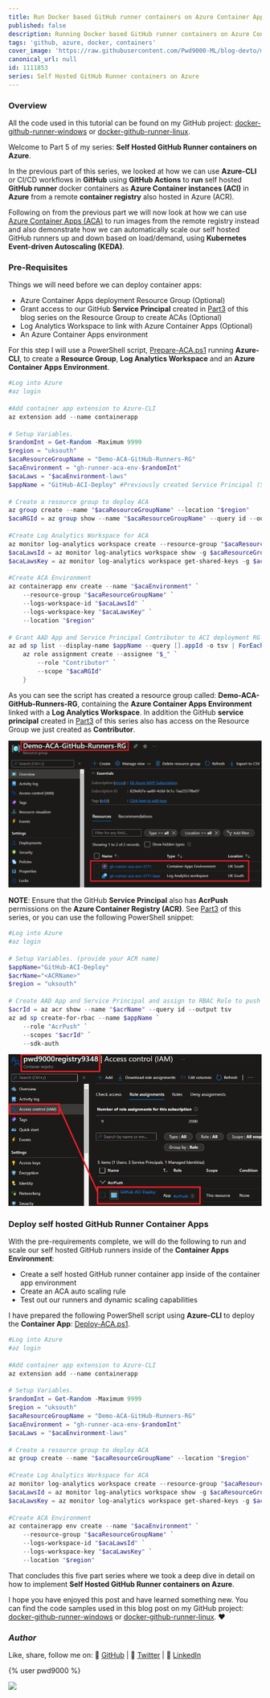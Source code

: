 ```yaml
---
title: Run Docker based GitHub runner containers on Azure Container Apps (ACA)
published: false
description: Running Docker based GitHub runner containers on Azure Container Apps (ACA)
tags: 'github, azure, docker, containers'
cover_image: 'https://raw.githubusercontent.com/Pwd9000-ML/blog-devto/main/posts/2022-GitHub-Docker-Runner-Azure-Part5/assets/main.png'
canonical_url: null
id: 1111853
series: Self Hosted GitHub Runner containers on Azure
---
```


### Overview

All the code used in this tutorial can be found on my GitHub project: [docker-github-runner-windows](https://github.com/Pwd9000-ML/docker-github-runner-windows) or [docker-github-runner-linux](https://github.com/Pwd9000-ML/docker-github-runner-linux).

Welcome to Part 5 of my series: **Self Hosted GitHub Runner containers on Azure**.

In the previous part of this series, we looked at how we can use **Azure-CLI** or CI/CD workflows in **GitHub** using **GitHub Actions** to **run** self hosted **GitHub runner** docker containers as **Azure Container instances (ACI)** in **Azure** from a remote **container registry** also hosted in Azure (ACR).

Following on from the previous part we will now look at how we can use [Azure Container Apps (ACA)](https://docs.microsoft.com/en-gb/azure/container-apps/overview) to run images from the remote registry instead and also demonstrate how we can automatically scale our self hosted GitHub runners up and down based on load/demand, using **Kubernetes Event-driven Autoscaling (KEDA)**.

### Pre-Requisites

Things we will need before we can deploy container apps:

- Azure Container Apps deployment Resource Group (Optional)
- Grant access to our GitHub **Service Principal** created in [Part3](https://dev.to/pwd9000/storing-docker-based-github-runner-containers-on-azure-container-registry-acr-4om3) of this blog series on the Resource Group to create ACAs (Optional)
- Log Analytics Workspace to link with Azure Container Apps (Optional)
- An Azure Container Apps environment

For this step I will use a PowerShell script, [Prepare-ACA.ps1](https://github.com/Pwd9000-ML/docker-github-runner-linux/blob/master/Azure-Pre-Reqs/Prepare-ACA.ps1) running **Azure-CLI**, to create a **Resource Group**, **Log Analytics Workspace** and an **Azure Container Apps Environment**.

```powershell
#Log into Azure
#az login

#Add container app extension to Azure-CLI
az extension add --name containerapp

# Setup Variables.
$randomInt = Get-Random -Maximum 9999
$region = "uksouth"
$acaResourceGroupName = "Demo-ACA-GitHub-Runners-RG"
$acaEnvironment = "gh-runner-aca-env-$randomInt"
$acaLaws = "$acaEnvironment-laws"
$appName = "GitHub-ACI-Deploy" #Previously created Service Principal (See part 3 of blog series)

# Create a resource group to deploy ACA
az group create --name "$acaResourceGroupName" --location "$region"
$acaRGId = az group show --name "$acaResourceGroupName" --query id --output tsv

#Create Log Analytics Workspace for ACA
az monitor log-analytics workspace create --resource-group "$acaResourceGroupName" --workspace-name "$acaLaws"
$acaLawsId = az monitor log-analytics workspace show -g $acaResourceGroupName -n $acaLaws --query customerId --output tsv
$acaLawsKey = az monitor log-analytics workspace get-shared-keys -g $acaResourceGroupName -n $acaLaws --query primarySharedKey --output tsv

#Create ACA Environment
az containerapp env create --name "$acaEnvironment" `
    --resource-group "$acaResourceGroupName" `
    --logs-workspace-id "$acaLawsId" `
    --logs-workspace-key "$acaLawsKey" `
    --location "$region"

# Grant AAD App and Service Principal Contributor to ACI deployment RG
az ad sp list --display-name $appName --query [].appId -o tsv | ForEach-Object {
    az role assignment create --assignee "$_" `
        --role "Contributor" `
        --scope "$acaRGId"
    }
```

As you can see the script has created a resource group called: **Demo-ACA-GitHub-Runners-RG**, containing the **Azure Container Apps Environment** linked with a **Log Analytics Workspace**. In addition the GitHub **service principal** created in [Part3](https://dev.to/pwd9000/storing-docker-based-github-runner-containers-on-azure-container-registry-acr-4om3) of this series also has access on the Resource Group we just created as **Contributor**.

![image.png](https://raw.githubusercontent.com/Pwd9000-ML/blog-devto/main/posts/2022-GitHub-Docker-Runner-Azure-Part5/assets/rg.png)

**NOTE**: Ensure that the GitHub **Service Principal** also has **AcrPush** permissions on the **Azure Container Registry (ACR)**. See [Part3](https://dev.to/pwd9000/storing-docker-based-github-runner-containers-on-azure-container-registry-acr-4om3) of this series, or you can use the following PowerShell snippet:

```powershell
#Log into Azure
#az login

# Setup Variables. (provide your ACR name)
$appName="GitHub-ACI-Deploy"
$acrName="<ACRName>"
$region = "uksouth"

# Create AAD App and Service Principal and assign to RBAC Role to push and pull images from ACR
$acrId = az acr show --name "$acrName" --query id --output tsv
az ad sp create-for-rbac --name $appName `
    --role "AcrPush" `
    --scopes "$acrId" `
    --sdk-auth
```

![image.png](https://raw.githubusercontent.com/Pwd9000-ML/blog-devto/main/posts/2022-GitHub-Docker-Runner-Azure-Part5/assets/rbac03.png)

### Deploy self hosted GitHub Runner Container Apps

With the pre-requirements complete, we will do the following to run and scale our self hosted GitHub runners inside of the **Container Apps Environment**:

- Create a self hosted GitHub runner container app inside of the container app environment
- Create an ACA auto scaling rule
- Test out our runners and dynamic scaling capabilities

I have prepared the following PowerShell script using **Azure-CLI** to deploy the **Container App**: [Deploy-ACA.ps1](https://github.com/Pwd9000-ML/docker-github-runner-linux/blob/master/Azure-Pre-Reqs/Deploy-ACA.ps1).

```powershell
#Log into Azure
#az login

#Add container app extension to Azure-CLI
az extension add --name containerapp

# Setup Variables.
$randomInt = Get-Random -Maximum 9999
$region = "uksouth"
$acaResourceGroupName = "Demo-ACA-GitHub-Runners-RG"
$acaEnvironment = "gh-runner-aca-env-$randomInt"
$acaLaws = "$acaEnvironment-laws"

# Create a resource group to deploy ACA
az group create --name "$acaResourceGroupName" --location "$region"

#Create Log Analytics Workspace for ACA
az monitor log-analytics workspace create --resource-group "$acaResourceGroupName" --workspace-name "$acaLaws"
$acaLawsId = az monitor log-analytics workspace show -g $acaResourceGroupName -n $acaLaws --query customerId --output tsv
$acaLawsKey = az monitor log-analytics workspace get-shared-keys -g $acaResourceGroupName -n $acaLaws --query primarySharedKey --output tsv

#Create ACA Environment
az containerapp env create --name "$acaEnvironment" `
    --resource-group "$acaResourceGroupName" `
    --logs-workspace-id "$acaLawsId" `
    --logs-workspace-key "$acaLawsKey" `
    --location "$region"
```

That concludes this five part series where we took a deep dive in detail on how to implement **Self Hosted GitHub Runner containers on Azure**.

I hope you have enjoyed this post and have learned something new. You can find the code samples used in this blog post on my GitHub project: [docker-github-runner-windows](https://github.com/Pwd9000-ML/docker-github-runner-windows) or [docker-github-runner-linux](https://github.com/Pwd9000-ML/docker-github-runner-linux). :heart:

### _Author_

Like, share, follow me on: :octopus: [GitHub](https://github.com/Pwd9000-ML) | :penguin: [Twitter](https://twitter.com/pwd9000) | :space_invader: [LinkedIn](https://www.linkedin.com/in/marcel-l-61b0a96b/)

{% user pwd9000 %}

<a href="https://www.buymeacoffee.com/pwd9000"><img src="https://img.buymeacoffee.com/button-api/?text=Buy me a coffee&emoji=&slug=pwd9000&button_colour=FFDD00&font_colour=000000&font_family=Cookie&outline_colour=000000&coffee_colour=ffffff"></a>
